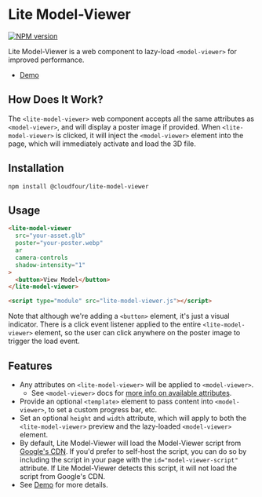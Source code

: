 # Lite Model-Viewer

[![NPM version](http://img.shields.io/npm/v/@cloudfour/lite-model-viewer.svg)](https://www.npmjs.org/package/@cloudfour/lite-model-viewer)

Lite Model-Viewer is a web component to lazy-load `<model-viewer>` for improved performance.

- [Demo](https://lite-model-viewer.netlify.app/)

## How Does It Work?

The `<lite-model-viewer>` web component accepts all the same attributes as `<model-viewer>`, and will display a poster image if provided. When `<lite-model-viewer>` is clicked, it will inject the `<model-viewer>` element into the page, which will immediately activate and load the 3D file.

## Installation

```shell
npm install @cloudfour/lite-model-viewer
```

## Usage

```html
<lite-model-viewer
  src="your-asset.glb"
  poster="your-poster.webp"
  ar
  camera-controls
  shadow-intensity="1"
>
  <button>View Model</button>
</lite-model-viewer>

<script type="module" src="lite-model-viewer.js"></script>
```

Note that although we're adding a `<button>` element, it's just a visual indicator. There is a click event listener applied to the entire `<lite-model-viewer>` element, so the user can click anywhere on the poster image to trigger the load event.

## Features

- Any attributes on `<lite-model-viewer>` will be applied to `<model-viewer>`.
  - See `<model-viewer>` docs for [more info on available attributes](https://modelviewer.dev).
- Provide an optional `<template>` element to pass content into `<model-viewer>`, to set a custom progress bar, etc.
- Set an optional `height` and `width` attribute, which will apply to both the `<lite-model-viewer>` preview and the lazy-loaded `<model-viewer>` element.
- By default, Lite Model-Viewer will load the Model-Viewer script from [Google's CDN](https://developers.google.com/speed/libraries#model-viewer). If you'd prefer to self-host the script, you can do so by including the script in your page with the `id="model-viewer-script"` attribute. If Lite Model-Viewer detects this script, it will not load the script from Google's CDN.
- See [Demo](https://lite-model-viewer.netlify.app/) for more details.
